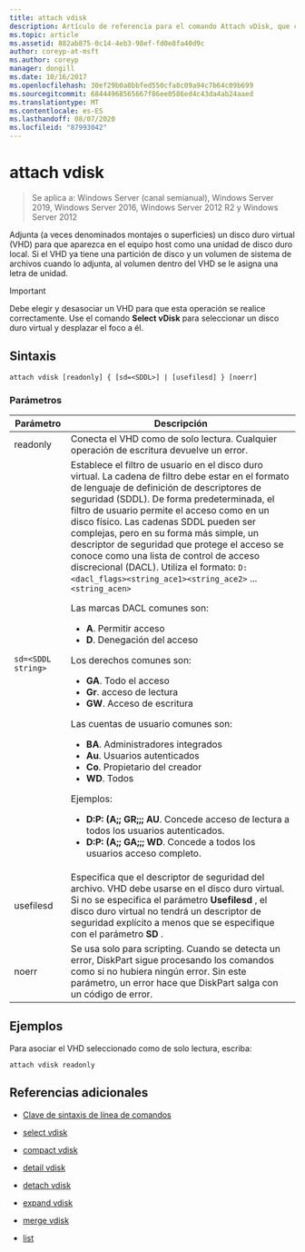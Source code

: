 ```yaml
---
title: attach vdisk
description: Artículo de referencia para el comando Attach vDisk, que conecta (a veces denominados montajes o superficies) un disco duro virtual (VHD) para que aparezca en el equipo host como una unidad de disco duro local.
ms.topic: article
ms.assetid: 882ab875-0c14-4eb3-98ef-fd0e8fa40d9c
author: coreyp-at-msft
ms.author: coreyp
manager: dongill
ms.date: 10/16/2017
ms.openlocfilehash: 30ef29b0a8bbfed550cfa8c09a94c7b64c09b699
ms.sourcegitcommit: 68444968565667f86ee0586ed4c43da4ab24aaed
ms.translationtype: MT
ms.contentlocale: es-ES
ms.lasthandoff: 08/07/2020
ms.locfileid: "87993042"
---
```

# <a name="attach-vdisk"></a>attach vdisk

> Se aplica a: Windows Server (canal semianual), Windows Server 2019, Windows Server 2016, Windows Server 2012 R2 y Windows Server 2012

Adjunta (a veces denominados montajes o superficies) un disco duro virtual (VHD) para que aparezca en el equipo host como una unidad de disco duro local. Si el VHD ya tiene una partición de disco y un volumen de sistema de archivos cuando lo adjunta, al volumen dentro del VHD se le asigna una letra de unidad.

> [!IMPORTANT]
> Debe elegir y desasociar un VHD para que esta operación se realice correctamente. Use el comando **Select vDisk** para seleccionar un disco duro virtual y desplazar el foco a él.

## <a name="syntax"></a>Sintaxis

```
attach vdisk [readonly] { [sd=<SDDL>] | [usefilesd] } [noerr]
```

### <a name="parameters"></a>Parámetros

| Parámetro | Descripción |
| --------- | ----------- |
| readonly | Conecta el VHD como de solo lectura. Cualquier operación de escritura devuelve un error. |
| `sd=<SDDL string>` | Establece el filtro de usuario en el disco duro virtual. La cadena de filtro debe estar en el formato de lenguaje de definición de descriptores de seguridad (SDDL). De forma predeterminada, el filtro de usuario permite el acceso como en un disco físico. Las cadenas SDDL pueden ser complejas, pero en su forma más simple, un descriptor de seguridad que protege el acceso se conoce como una lista de control de acceso discrecional (DACL). Utiliza el formato: `D:<dacl_flags><string_ace1><string_ace2>` ...`<string_acen>`<p>Las marcas DACL comunes son:<ul><li>**A**. Permitir acceso</li><li>**D**. Denegación del acceso</li></ul>Los derechos comunes son:<ul><li>**GA**. Todo el acceso</li><li>**Gr**. acceso de lectura</li><li> **GW**. Acceso de escritura</li></ul>Las cuentas de usuario comunes son:<ul><li>**BA**. Administradores integrados</li><li>**Au**. Usuarios autenticados</li><li>**Co**. Propietario del creador</li><li>**WD**. Todos</li></ul>Ejemplos:<ul><li>**D:P: (A;; GR;;; AU**. Concede acceso de lectura a todos los usuarios autenticados.</li><li>**D:P: (A;; GA;;; WD**. Concede a todos los usuarios acceso completo.</li></ul> |
| usefilesd | Especifica que el descriptor de seguridad del archivo. VHD debe usarse en el disco duro virtual. Si no se especifica el parámetro **Usefilesd** , el disco duro virtual no tendrá un descriptor de seguridad explícito a menos que se especifique con el parámetro **SD** . |
| noerr | Se usa solo para scripting. Cuando se detecta un error, DiskPart sigue procesando los comandos como si no hubiera ningún error. Sin este parámetro, un error hace que DiskPart salga con un código de error. |

## <a name="examples"></a>Ejemplos

Para asociar el VHD seleccionado como de solo lectura, escriba:

```
attach vdisk readonly
```

## <a name="additional-references"></a>Referencias adicionales

- [Clave de sintaxis de línea de comandos](command-line-syntax-key.md)

- [select vdisk](select-vdisk.md)

- [compact vdisk](compact-vdisk.md)

- [detail vdisk](detail-vdisk.md)

- [detach vdisk](detach-vdisk.md)

- [expand vdisk](expand-vdisk.md)

- [merge vdisk](merge-vdisk.md)

- [list](./list.md)
